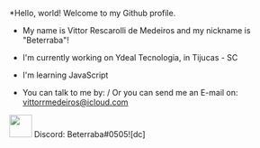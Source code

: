 *Hello, world! Welcome to my Github profile.
* My name is Vittor Rescarolli de Medeiros and my nickname is "Beterraba"!

* I'm currently working on Ydeal Tecnologia, in Tijucas - SC 

* I'm learning JavaScript

* You can talk to me by:  / Or you can send me an E-mail on: vittorrmedeiros@icloud.com

<img src="https://user-images.githubusercontent.com/89883547/213500904-fd15710a-d244-4fc6-9128-b0c6d1fced50.png" width="40" height="40"/> Discord: Beterraba#0505![dc]
